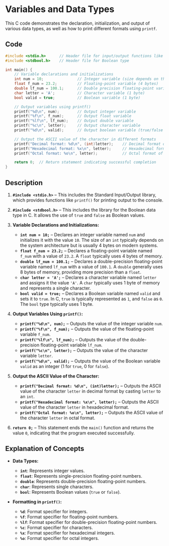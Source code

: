 # Variables and Data Types
This C code demonstrates the declaration, initialization, and output of various data types, as well as how to print different formats using `printf`.

## Code
```c
#include <stdio.h>      // Header file for input/output functions like printf()
#include <stdbool.h>    // Header file for Boolean type

int main() {
    // Variable declarations and initializations
    int num = 10;               // Integer variable (size depends on the system: 2 bytes on 16-bit, 4 bytes on 32-bit or 64-bit)
    float f_num = 23.2;         // Floating-point variable (4 bytes)
    double lf_num = 100.1;      // Double precision floating-point variable (8 bytes)
    char letter = 'A';          // Character variable (1 byte)
    bool valid = true;          // Boolean variable (1 byte)

    // Output variables using printf()
    printf("%d\n", num);        // Output integer variable
    printf("%f\n", f_num);      // Output float variable
    printf("%lf\n", lf_num);    // Output double variable
    printf("%c\n", letter);     // Output character variable
    printf("%d\n", valid);      // Output boolean variable (true/false as 1/0)

    // Output the ASCII value of the character in different formats
    printf("Decimal format: %d\n", (int)letter);    // Decimal format of ASCII value
    printf("Hexadecimal format: %x\n", letter);     // Hexadecimal format of ASCII value
    printf("Octal format: %o\n", letter);           // Octal format of ASCII value

    return 0;  // Return statement indicating successful completion
}
```

## Description
1. **`#include <stdio.h>`** – This includes the Standard Input/Output library, which provides functions like `printf()` for printing output to the console.

2. **`#include <stdbool.h>`** – This includes the library for the Boolean data type in C. It allows the use of `true` and `false` as Boolean values.

3. **Variable Declarations and Initializations:**
   - **`int num = 10;`** – Declares an integer variable named `num` and initializes it with the value `10`. The size of an `int` typically depends on the system architecture but is usually 4 bytes on modern systems.
   - **`float f_num = 23.2;`** – Declares a floating-point variable named `f_num` with a value of `23.2`. A `float` typically uses 4 bytes of memory.
   - **`double lf_num = 100.1;`** – Declares a double-precision floating-point variable named `lf_num` with a value of `100.1`. A `double` generally uses 8 bytes of memory, providing more precision than a `float`.
   - **`char letter = 'A';`** – Declares a character variable named `letter` and assigns it the value `'A'`. A `char` typically uses 1 byte of memory and represents a single character.
   - **`bool valid = true;`** – Declares a Boolean variable named `valid` and sets it to `true`. In C, `true` is typically represented as `1`, and `false` as `0`. The `bool` type typically uses 1 byte.

4. **Output Variables Using `printf()`:**
   - **`printf("%d\n", num);`** – Outputs the value of the integer variable `num`.
   - **`printf("%f\n", f_num);`** – Outputs the value of the floating-point variable `f_num`.
   - **`printf("%lf\n", lf_num);`** – Outputs the value of the double-precision floating-point variable `lf_num`.
   - **`printf("%c\n", letter);`** – Outputs the value of the character variable `letter`.
   - **`printf("%d\n", valid);`** – Outputs the value of the Boolean variable `valid` as an integer (1 for `true`, 0 for `false`).

5. **Output the ASCII Value of the Character:**
   - **`printf("Decimal format: %d\n", (int)letter);`** – Outputs the ASCII value of the character `letter` in decimal format by casting `letter` to an `int`.
   - **`printf("Hexadecimal format: %x\n", letter);`** – Outputs the ASCII value of the character `letter` in hexadecimal format.
   - **`printf("Octal format: %o\n", letter);`** – Outputs the ASCII value of the character `letter` in octal format.

6. **`return 0;`** – This statement ends the `main()` function and returns the value `0`, indicating that the program executed successfully.

## Explanation of Concepts
- **Data Types:**
  - **`int`**: Represents integer values.
  - **`float`**: Represents single-precision floating-point numbers.
  - **`double`**: Represents double-precision floating-point numbers.
  - **`char`**: Represents single characters.
  - **`bool`**: Represents Boolean values (`true` or `false`).

- **Formatting in `printf()`:**
  - **`%d`**: Format specifier for integers.
  - **`%f`**: Format specifier for floating-point numbers.
  - **`%lf`**: Format specifier for double-precision floating-point numbers.
  - **`%c`**: Format specifier for characters.
  - **`%x`**: Format specifier for hexadecimal integers.
  - **`%o`**: Format specifier for octal integers.
